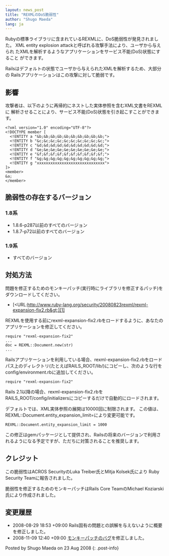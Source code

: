 ```yaml
---
layout: news_post
title: "REXMLのDoS脆弱性"
author: "Shugo Maeda"
lang: ja
---
```


Rubyの標準ライブラリに含まれているREXMLに、DoS脆弱性が発見されました。 XML entity explosion
attackと呼ばれる攻撃手法により、ユーザから与えられ たXMLを解析するようなアプリケーションをサービス不能(DoS)状態にすること
ができます。

Railsはデフォルトの状態でユーザから与えられたXMLを解析するため、大部分の Railsアプリケーションはこの攻撃に対して脆弱です。

## 影響

攻撃者は、以下のように再帰的にネストした実体参照を含むXML文書をREXMLに
解析させることにより、サービス不能(DoS)状態を引き起こすことができます。

    <?xml version="1.0" encoding="UTF-8"?>
    <!DOCTYPE member [
      <!ENTITY a "&b;&b;&b;&b;&b;&b;&b;&b;&b;&b;">
      <!ENTITY b "&c;&c;&c;&c;&c;&c;&c;&c;&c;&c;">
      <!ENTITY c "&d;&d;&d;&d;&d;&d;&d;&d;&d;&d;">
      <!ENTITY d "&e;&e;&e;&e;&e;&e;&e;&e;&e;&e;">
      <!ENTITY e "&f;&f;&f;&f;&f;&f;&f;&f;&f;&f;">
      <!ENTITY f "&g;&g;&g;&g;&g;&g;&g;&g;&g;&g;">
      <!ENTITY g "xxxxxxxxxxxxxxxxxxxxxxxxxxxxxx">
    ]>
    <member>
    &a;
    </member>

## 脆弱性の存在するバージョン

### 1.8系

* 1\.8.6-p287以前のすべてのバージョン
* 1\.8.7-p72以前のすべてのバージョン

### 1.9系

* すべてのバージョン

## 対処方法

問題を修正するためのモンキーパッチ(実行時にライブラリを修正するパッチ)をダウンロードしてください。

* [&lt;URL:http://www.ruby-lang.org/security/20080823rexml/rexml-expansion-fix2.rb&gt;][1]

REXMLを使用する前にrexml-expansion-fix2.rbをロードするように、あなたのアプリケーションを修正してください。

    require "rexml-expansion-fix2"
    ...
    doc = REXML::Document.new(str)
    ...

Railsアプリケーションを利用している場合、rexml-expansion-fix2.rbをロード
パス上のディレクトリ(たとえばRAILS\_ROOT/lib/)にコピーし、次のような行を
config/environment.rbに追加してください。

    require "rexml-expansion-fix2"

Rails 2.1以降の場合、rexml-expansion-fix2.rbを
RAILS\_ROOT/config/initializersにコピーするだけで自動的にロードされます。

デフォルトでは、XML実体参照の展開は10000回に制限されます。
この値は、REXML::Document.entity\_expansion\_limit=により変更可能です。

    REXML::Document.entity_expansion_limit = 1000

この修正はgemパッケージとして提供され、Railsの将来のバージョンで利用さ れるようになる予定ですが、ただちに対策されることを推奨します。

## クレジット

この脆弱性はACROS SecurityのLuka Treiber氏とMitja Kolsek氏により Ruby Security
Teamに報告されました。

脆弱性を修正するためのモンキーパッチはRails Core TeamのMichael Koziarski氏により作成されました。

## 変更履歴

* 2008-08-29 18:53 +09:00 Rails固有の問題との誤解を与えないように概要を修正しました。
* 2008-11-09 12:40 +09:00 [モンキーパッチのバグ][2]を修正しました。

Posted by Shugo Maeda on 23 Aug 2008
{: .post-info}



[1]: /security/20080823rexml/rexml-expansion-fix2.rb 
[2]: http://bugs.debian.org/cgi-bin/bugreport.cgi?bug=502535 
